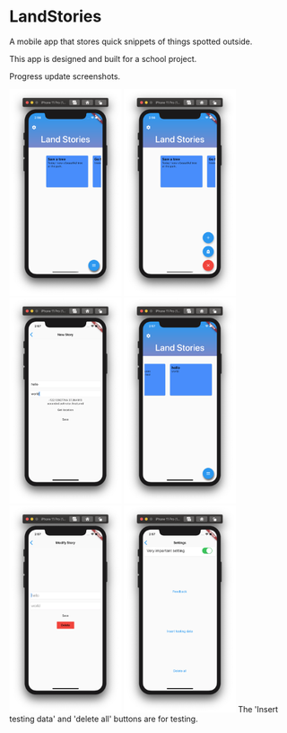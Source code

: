 # LandStories
A mobile app that stores quick snippets of things spotted outside. 

This app is designed and built for a school project.

Progress update screenshots.

<img src="Documentation/screenshots/home1.png" alt="Image" width="200"/>

<img src="Documentation/screenshots/home2.png" alt="Image" width="200"/>

<img src="Documentation/screenshots/newStory.png" alt="Image" width="200"/>

<img src="Documentation/screenshots/home3.png" alt="Image" width="200"/>

<img src="Documentation/screenshots/modify.png" alt="Image" width="200"/>

<img src="Documentation/screenshots/settings.png" alt="Image" width="200"/>
The 'Insert testing data' and 'delete all' buttons are for testing. 
